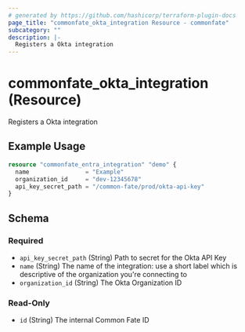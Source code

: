 ```yaml
---
# generated by https://github.com/hashicorp/terraform-plugin-docs
page_title: "commonfate_okta_integration Resource - commonfate"
subcategory: ""
description: |-
  Registers a Okta integration
---
```


# commonfate_okta_integration (Resource)

Registers a Okta integration

## Example Usage

```terraform
resource "commonfate_entra_integration" "demo" {
  name                = "Example"
  organization_id     = "dev-12345678"
  api_key_secret_path = "/common-fate/prod/okta-api-key"
}
```

<!-- schema generated by tfplugindocs -->
## Schema

### Required

- `api_key_secret_path` (String) Path to secret for the Okta API Key
- `name` (String) The name of the integration: use a short label which is descriptive of the organization you're connecting to
- `organization_id` (String) The Okta Organization ID

### Read-Only

- `id` (String) The internal Common Fate ID


